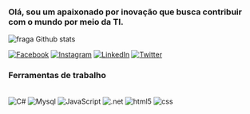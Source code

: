 ### Olá, sou um apaixonado por inovação que busca contribuir com o mundo por meio da TI.

![fraga Github stats](https://github-readme-stats.vercel.app/api?username=IOS-Oliveira&theme=dracula)

[![Facebook](https://img.shields.io/badge/Facebook-1877F2?style=for-the-badge&logo=facebook&logoColor=white)](https://www.facebook.com/israel.alabianca/)
[![Instagram](https://img.shields.io/badge/Instagram-E4405F?style=for-the-badge&logo=instagram&logoColor=white)](https://www.instagram.com/israel_alabianca/)
[![LinkedIn](https://img.shields.io/badge/LinkedIn-0077B5?style=for-the-badge&logo=linkedin&logoColor=white)](https://www.linkedin.com/in/israel-oliveira-42a1657a/)
[![Twitter](https://img.shields.io/badge/Twitter-1DA1F2?style=for-the-badge&logo=twitter&logoColor=white)](https://twitter.com/Israel_O_Soares/)

### Ferramentas de trabalho
<div stle="display: inline_block"><br/> 
   <img alignt="center" alt="C#"src="https://img.shields.io/badge/C%23-239120?style=for-the-badge&logo=c-sharp&logoColor=white"/>
  <img alignt="center" alt="Mysql"src="https://img.shields.io/badge/MySQL-00000F?style=for-the-badge&logo=mysql&logoColor=white"/>
  <img alignt="center" alt="JavaScript"src="https://img.shields.io/badge/JavaScript-F7DF1E?style=for-the-badge&logo=javascript&logoColor=black"/>
  <img alignt="center" alt=".net"src="https://img.shields.io/badge/.NET-5C2D91?style=for-the-badge&logo=.net&logoColor=white"/>
  <img alignt="center" alt="html5"src="https://img.shields.io/badge/HTML5-E34F26?style=for-the-badge&logo=html5&logoColor=white"/>
  <img alignt="center" alt="css"src="https://img.shields.io/badge/CSS-239120?&style=for-the-badge&logo=css3&logoColor=white"/>
  </div><br/>
